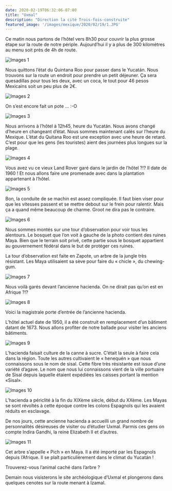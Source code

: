 ```yaml
---
date: 2020-02-19T06:32:06-07:00
title: "Uxmal"
description: "Direction la cité Trois-fois-construite"
featured_image: '/images/mexique/2020/02/19/1.JPG'
---
```


Ce matin nous partons de l’hôtel vers 8h30 pour couvrir la plus grosse étape sur la route de notre périple. Aujourd’hui il y a plus de 300 kilomètres au menu soit près de 4h de route. 

![Images 1](/images/mexique/2020/02/19/1.JPG)

Nous quittons l’état du Quintana Roo pour passer dans le Yucatán. Nous trouvons sur la route un endroit pour prendre un petit déjeuner. Ça sera quesadillas pour tous les deux, avec un coca, le tout pour 46 pesos Mexicains soit un peu plus de 2€. 

![Images 2](/images/mexique/2020/02/19/2.JPG)

On s’est encore fait un pote ... :-O

![Images 3](/images/mexique/2020/02/19/3.JPG)

Nous arrivons à l’hôtel à 12h45, heure du Yucatán. Nous avons changé d’heure en changeant d’état. Nous sommes maintenant calés sur l’heure du Mexique. L’état du Quitana Roo est une exception avec une heure de retard. C’est pour que les gens (les touristes) aient des journées plus longues sur la plage.  

![Images 4](/images/mexique/2020/02/19/4.JPG)

Vous avez vu ce vieux Land Rover garé dans le jardin de l’hôtel ?!? Il date de 1960 ! Et nous allons faire une promenade avec dans la plantation appartenant à l’hôtel. 

![Images 5](/images/mexique/2020/02/19/5.JPG)

Bon, la conduite de se machin est assez compliquée. Il faut bien viser pour que les vitesses passent et se mettre debout sur le frein pour ralentir. Mais ça a quand même beaucoup de charme. Groot ne dira pas le contraire. 

![Images 6](/images/mexique/2020/02/19/6.JPG)

Nous sommes montés sur une tour d’observation pour voir tous les alentours. Le bosquet que l’on voit à gauche de la photo contient des ruines Maya. Bien que le terrain soit privé, cette partie sous le bosquet appartient au gouvernement fédéral dans le but de protéger ces ruines. 

La tour d’observation est faite en Zapote, un arbre de la jungle très résistant. Les Maya utilisaient sa sève pour faire du « chicle », du chewing-gum. 

![Images 7](/images/mexique/2020/02/19/7.JPG)

Nous voilà garés devant l’ancienne hacienda. On ne dirait pas qu’on est en Afrique ?!?

![Images 8](/images/mexique/2020/02/19/8.JPG)

Voici la magistrale porte d’entrée de l’ancienne hacienda. 

L’hôtel actuel date de 1950, il a été construit en remplacement d’un bâtiment datant de 1673. Nous allons profiter de notre ballade pour visiter les anciens bâtiments. 

![Images 9](/images/mexique/2020/02/19/9.JPG)

L’hacienda faisait culture de la canne à sucre. C’était la seule à faire cela dans la région. Toute les autres cultivaient le « henequén » que nous connaissons sous le nom de sisal. Cette fibre très résistante est issue d’une variété d’agave. Le nom que nous lui connaissons vient de la ville portuaire de Sisal depuis laquelle étaient expédiées les caisses portant la mention «Sisal». 

![Images 10](/images/mexique/2020/02/19/10.JPG)

L’hacienda a périclité à la fin du XIXème siècle, début du XXème. Les Mayas se sont révoltés à cette époque contre les colons Espagnols qui les avaient réduits en esclavage. 

De nos jours, cette ancienne hacienda a accueilli un grand nombre de personnalités désireuses de visiter ou d’étudier Uxmal. Parmis ces gens on compte Indira Gandhi, la reine Elizabeth II et d’autres. 

![Images 11](/images/mexique/2020/02/19/11.JPG)

Cet arbre s’appelle « Pich » en Maya. Il a été importé par les Espagnols depuis l’Afrique. Il se plaît particulièrement dans le climat du Yucatán !

Trouverez-vous l’animal caché dans l’arbre ?

Demain nous visisterons le site archéologique d’Uxmal et plongerons dans quelques cenotes sur la route menant à Izamal. 
